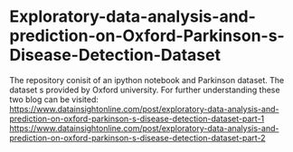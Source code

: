 # Exploratory-data-analysis-and-prediction-on-Oxford-Parkinson-s-Disease-Detection-Dataset
The repository conisit of an ipython notebook and Parkinson dataset. The dataset s provided by Oxford university.
For further understanding these two blog can be visited:
https://www.datainsightonline.com/post/exploratory-data-analysis-and-prediction-on-oxford-parkinson-s-disease-detection-dataset-part-1
https://www.datainsightonline.com/post/exploratory-data-analysis-and-prediction-on-oxford-parkinson-s-disease-detection-dataset-part-2